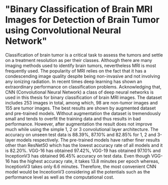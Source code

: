 # "Binary Classification of Brain MRI Images for Detection of Brain Tumor using Convolutional Neural Network"
Classification of brain tumor is a critical task to assess the tumors and settle on a treatment 
resolution as per their classes. Although there are many imaging methods used to identify brain 
tumors, nevertheless MRI is most frequently used. The popularity of MRI relies on the fact that it 
has a condescending image quality despite being non-invasive and not involving any ionizing 
radiation. In recent times deep learning has shown an extraordinary performance on classification 
problems. Acknowledging that, CNN (Convolutional Neural Network) a class of deep neural 
networks is used in this thesis for binary classification of brain MRI images. The dataset includes 
253 images in total, among which, 98 are non-tumor images and 155 are tumor images. The best 
results are shown by augmented dataset and pre-trained models. Without augmentation the dataset 
is tremendously small and tends to overfit the training data and thus results in bad performance. 
However, after augmentation the result does not improve much while using the simple 1, 2 or 3
convolutional layer architecture. The accuracy on unseen test data is 88.39%, 87.10% and 82.85%
for 1, 2 and 3-layer models respectively. The pre-trained models have rather finer results other 
than ResNet50 which has the lowest accuracy rate of all models and it is 82.20%. VGG-16 has 
obtained 97.42%, VGG-19 has obtained 97.10% and InceptionV3 has obtained 96.45% accuracy 
on test data. Even though VGG-16 has the highest accuracy rate, it takes 13.8 minutes per epoch 
whereas, InceptionV3 takes only 6.6 minutes. Therefore, the most convenient CNN model would 
be InceotionV3 considering all the potentials such as the performance level as well as the 
computational cost.
